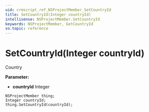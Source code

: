 ```yaml
---
uid: crmscript_ref_NSProjectMember_SetCountryId
title: SetCountryId(Integer countryId)
intellisense: NSProjectMember.SetCountryId
keywords: NSProjectMember, GetCountryId
so.topic: reference
---
```


# SetCountryId(Integer countryId)

Country

**Parameter:** 
 - **countryId** Integer

```crmscript
NSProjectMember thing;
Integer countryId;
thing.SetCountryId(countryId);
```

